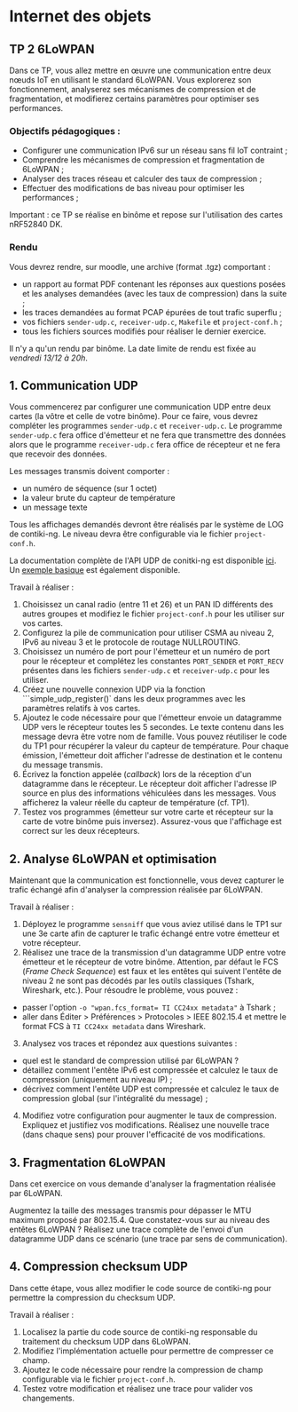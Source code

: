 # Internet des objets

## TP 2 6LoWPAN

Dans ce TP, vous allez mettre en œuvre une communication entre deux nœuds IoT en utilisant le standard 6LoWPAN.
Vous explorerez son fonctionnement, analyserez ses mécanismes de compression et de fragmentation, et modifierez certains paramètres pour optimiser ses performances.

### Objectifs pédagogiques :
- Configurer une communication IPv6 sur un réseau sans fil IoT contraint ;
- Comprendre les mécanismes de compression et fragmentation de 6LoWPAN ;
- Analyser des traces réseau et calculer des taux de compression ;
- Effectuer des modifications de bas niveau pour optimiser les performances ;

Important : ce TP se réalise en binôme et repose sur l'utilisation des cartes nRF52840 DK.

### Rendu

Vous devrez rendre, sur moodle, une archive (format .tgz) comportant :
- un rapport au format PDF contenant les réponses aux questions posées et les analyses demandées (avec les taux de compression) dans la suite ;
- les traces demandées au format PCAP épurées de tout trafic superflu ;
- vos fichiers `sender-udp.c`, `receiver-udp.c`, `Makefile` et `project-conf.h` ;
- tous les fichiers sources modifiés pour réaliser le dernier exercice.

Il n'y a qu'un rendu par binôme.
La date limite de rendu est fixée au *vendredi 13/12 à 20h*.

## 1. Communication UDP

Vous commencerez par configurer une communication UDP entre deux cartes (la vôtre et celle de votre binôme).
Pour ce faire, vous devrez compléter les programmes `sender-udp.c` et `receiver-udp.c`.
Le programme `sender-udp.c` fera office d'émetteur et ne fera que transmettre des données alors que le programme `receiver-udp.c` fera office de récepteur et ne fera que recevoir des données.

Les messages transmis doivent comporter :
- un numéro de séquence (sur 1 octet)
- la valeur brute du capteur de température
- un message texte

Tous les affichages demandés devront être réalisés par le système de LOG de contiki-ng.
Le niveau devra être configurable via le fichier `project-conf.h`.

La documentation complète de l'API UDP de conitki-ng est disponible [ici](https://docs.contiki-ng.org/en/develop/_api/group__simple-udp.html).
Un [exemple basique](https://docs.contiki-ng.org/en/develop/doc/programming/UDP-communication.html) est également disponible.

Travail à réaliser :
1. Choisissez un canal radio (entre 11 et 26) et un PAN ID différents des autres groupes et modifiez le fichier `project-conf.h` pour les utiliser sur vos cartes.
2. Configurez la pile de communication pour utiliser CSMA au niveau 2, IPv6 au niveau 3 et le protocole de routage NULLROUTING.
3. Choisissez un numéro de port pour l'émetteur et un numéro de port pour le récepteur et complétez les constantes ```PORT_SENDER``` et ```PORT_RECV``` présentes dans les fichiers `sender-udp.c` et `receiver-udp.c` pour les utiliser.
3. Créez une nouvelle connexion UDP via la fonction ```simple_udp_register()` dans les deux programmes avec les paramètres relatifs à vos cartes.
4. Ajoutez le code nécessaire pour que l'émetteur envoie un datagramme UDP vers le récepteur toutes les 5 secondes. Le texte contenu dans les message devra être votre nom de famille. Vous pouvez réutiliser le code du TP1 pour récupérer la valeur du capteur de température. Pour chaque émission, l'émetteur doit afficher l'adresse de destination et le contenu du message transmis.
5. Écrivez la fonction appelée (_callback_) lors de la réception d'un datagramme dans le récepteur. Le récepteur doit afficher l'adresse IP source en plus des informations véhiculées dans les messages. Vous afficherez la valeur réelle du capteur de température (cf. TP1).
6. Testez vos programmes (émetteur sur votre carte et récepteur sur la carte de votre binôme puis inversez). Assurez-vous que l'affichage est correct sur les deux récepteurs.

## 2. Analyse 6LoWPAN et optimisation

Maintenant que la communication est fonctionnelle, vous devez capturer le trafic échangé afin d'analyser la compression réalisée par 6LoWPAN.

Travail à réaliser :
1. Déployez le programme `sensniff` que vous aviez utilisé dans le TP1 sur une 3e carte afin de capturer le trafic échangé entre votre émetteur et votre récepteur.
2. Réalisez une trace de la transmission d'un datagramme UDP entre votre émetteur et le récepteur de votre binôme. Attention, par défaut le FCS (_Frame Check Sequence_) est faux et les entêtes qui suivent l'entête de niveau 2 ne sont pas décodés par les outils classiques (Tshark, Wireshark, etc.). Pour résoudre le problème, vous pouvez :
- passer l'option ```-o "wpan.fcs_format= TI CC24xx metadata"``` à Tshark ;
- aller dans Éditer > Préférences > Protocoles > IEEE 802.15.4 et mettre le format FCS à `TI CC24xx metadata` dans Wireshark.
3. Analysez vos traces et répondez aux questions suivantes :
- quel est le standard de compression utilisé par 6LoWPAN ?
- détaillez comment l'entête IPv6 est compressée et calculez le taux de compression (uniquement au niveau IP) ;
- décrivez comment l'entête UDP est compressée et calculez le taux de compression global (sur l'intégralité du message) ;
4. Modifiez votre configuration pour augmenter le taux de compression. Expliquez et justifiez vos modifications. Réalisez une nouvelle trace (dans chaque sens) pour prouver l'efficacité de vos modifications.

## 3. Fragmentation 6LoWPAN

Dans cet exercice on vous demande d'analyser la fragmentation réalisée par 6LoWPAN.

Augmentez la taille des messages transmis pour dépasser le MTU maximum proposé par 802.15.4.
Que constatez-vous sur au niveau des entêtes 6LoWPAN ?
Réalisez une trace complète de l'envoi d'un datagramme UDP dans ce scénario (une trace par sens de communication).

## 4. Compression checksum UDP

Dans cette étape, vous allez modifier le code source de contiki-ng pour permettre la compression du checksum UDP.

Travail à réaliser :
1. Localisez la partie du code source de contiki-ng responsable du traitement du checksum UDP dans 6LoWPAN.
2. Modifiez l'implémentation actuelle pour permettre de compresser ce champ.
3. Ajoutez le code nécessaire pour rendre la compression de champ configurable via le fichier `project-conf.h`.
4. Testez votre modification et réalisez une trace pour valider vos changements.